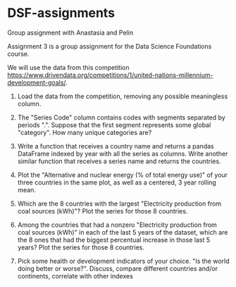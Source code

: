# DSF-assignments
Group assignment with Anastasia and Pelin

Assignment 3 is a group assignment for the Data Science Foundations course.

We will use the data from this competition https://www.drivendata.org/competitions/1/united-nations-millennium-development-goals/.

1. Load the data from the competition, removing any possible meaningless column.

2. The "Series Code" column contains codes with segments separated by periods ".". Suppose that the first segment represents some global "category". How many unique categories are?

3. Write a function that receives a country name and returns a pandas DataFrame indexed by year with all the series as columns. Write another similar function that receives a series name and returns the countries.

4. Plot the "Alternative and nuclear energy (% of total energy use)" of your three countries in the same plot, as well as a centered, 3 year rolling mean.

5. Which are the 8 countries with the largest "Electricity production from coal sources (kWh)"? Plot the series for those 8 countries.

6. Among the countries that had a nonzero "Electricity production from coal sources (kWh)" in each of the last 5 years of the dataset, which are the 8 ones that had the biggest percentual increase in those last 5 years? Plot the series for those 8 countries.

7. Pick some health or development indicators of your choice. "Is the world doing better or worse?". Discuss, compare different countries and/or continents, correlate with other indexes
